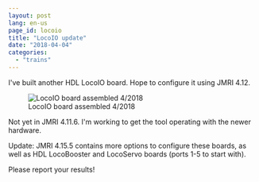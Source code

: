 ```yaml
---
layout: post
lang: en-us
page_id: locoio
title: "LocoIO update"
date: "2018-04-04"
categories:
  - "trains"
---
```


I've built another HDL LocoIO board. Hope to configure it using JMRI 4.12.

<figure><img src='{{ "/assets/img/blog/img_6667.jpg" | relative_url }}' alt="LocoIO board assembled 4/2018" class='img-fluid'><figcaption class="kleiner">LocoIO board assembled 4/2018</figcaption></figure>

Not yet in JMRI 4.11.6. I'm working to get the tool operating with the newer hardware.

Update: JMRI 4.15.5 contains more options to configure these boards, as well as HDL
LocoBooster and LocoServo boards (ports 1-5 to start with).

Please report your results!
